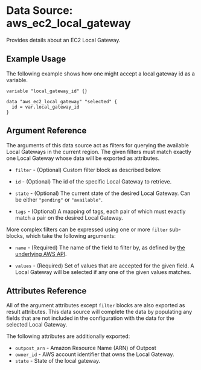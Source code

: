 
# Data Source: aws_ec2_local_gateway

Provides details about an EC2 Local Gateway.

## Example Usage

The following example shows how one might accept a local gateway id as a variable.

```hcl
variable "local_gateway_id" {}

data "aws_ec2_local_gateway" "selected" {
  id = var.local_gateway_id
}
```

## Argument Reference

The arguments of this data source act as filters for querying the available
Local Gateways in the current region. The given filters must match exactly one
Local Gateway whose data will be exported as attributes.

* `filter` - (Optional) Custom filter block as described below.

* `id` - (Optional) The id of the specific Local Gateway to retrieve.

* `state` - (Optional) The current state of the desired Local Gateway.
  Can be either `"pending"` or `"available"`.

* `tags` - (Optional) A mapping of tags, each pair of which must exactly match
  a pair on the desired Local Gateway.

More complex filters can be expressed using one or more `filter` sub-blocks,
which take the following arguments:

* `name` - (Required) The name of the field to filter by, as defined by
  [the underlying AWS API](https://docs.aws.amazon.com/AWSEC2/latest/APIReference/API_DescribeLocalGateways.html).

* `values` - (Required) Set of values that are accepted for the given field.
  A Local Gateway will be selected if any one of the given values matches.

## Attributes Reference

All of the argument attributes except `filter` blocks are also exported as
result attributes. This data source will complete the data by populating
any fields that are not included in the configuration with the data for
the selected Local Gateway.

The following attributes are additionally exported:

* `outpost_arn` - Amazon Resource Name (ARN) of Outpost
* `owner_id` - AWS account identifier that owns the Local Gateway.
* `state` - State of the local gateway.
